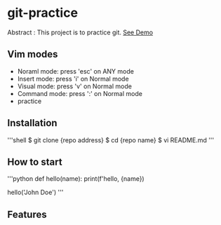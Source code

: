 # git-practice

Abstract : This project is to practice git.
[See Demo](https://www.google.com/)

## Vim modes

- Noraml mode: press 'esc' on ANY mode
- Insert mode: press 'i' on Normal mode
- Visual mode: press 'v' on Normal mode
- Command mode: press ':' on Normal mode
- practice

## Installation

'''shell
$ git clone {repo address}
$ cd {repo name}
$ vi README.md
'''

## How to start

'''python
def hello(name):
    print(f'hello, {name})

hello('John Doe')
'''

## Features
